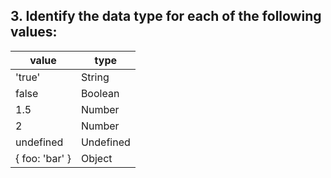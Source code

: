 ## 3. Identify the data type for each of the following values:

| value          | type      |
| -------------- | --------- |
| 'true'         | String    |
| false          | Boolean   |
| 1.5            | Number    |
| 2              | Number    |
| undefined      | Undefined |
| { foo: 'bar' } | Object    |

